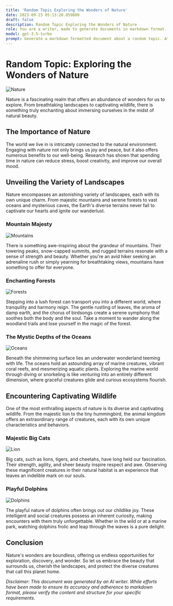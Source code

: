 ```yaml
---
title: 'Random Topic Exploring the Wonders of Nature'
date: 2023-09-23 05:13:20.859880
draft: false
description: Random Topic Exploring the Wonders of Nature
role: You are a writer, made to generate documents in markdown format. It is very important that all of the documents you generate are in valid markdown format.
model: gpt-3.5-turbo
prompt: Generate a markdown formatted document about a random topic. At the bottom, include a disclaimer explaining that the document was generated by you. The first line of the document should be the title. Make sure that the entire document is in proper markdown format, using a mix of various tags to make the document visually appealing.
---
```


# Random Topic: Exploring the Wonders of Nature

![Nature](https://www.example.com/nature_image.jpg)

Nature is a fascinating realm that offers an abundance of wonders for us to explore. From breathtaking landscapes to captivating wildlife, there is something truly enchanting about immersing ourselves in the midst of natural beauty.

## The Importance of Nature

The world we live in is intricately connected to the natural environment. Engaging with nature not only brings us joy and peace, but it also offers numerous benefits to our well-being. Research has shown that spending time in nature can reduce stress, boost creativity, and improve our overall mood.

## Unveiling the Variety of Landscapes

Nature encompasses an astonishing variety of landscapes, each with its own unique charm. From majestic mountains and serene forests to vast oceans and mysterious caves, the Earth's diverse terrains never fail to captivate our hearts and ignite our wanderlust.

### Mountain Majesty

![Mountains](https://www.example.com/mountains_image.jpg)

There is something awe-inspiring about the grandeur of mountains. Their towering peaks, snow-capped summits, and rugged terrains resonate with a sense of strength and beauty. Whether you're an avid hiker seeking an adrenaline rush or simply yearning for breathtaking views, mountains have something to offer for everyone.

### Enchanting Forests

![Forests](https://www.example.com/forests_image.jpg)

Stepping into a lush forest can transport you into a different world, where tranquility and harmony reign. The gentle rustling of leaves, the aroma of damp earth, and the chorus of birdsongs create a serene symphony that soothes both the body and the soul. Take a moment to wander along the woodland trails and lose yourself in the magic of the forest.

### The Mystic Depths of the Oceans

![Oceans](https://www.example.com/oceans_image.jpg)

Beneath the shimmering surface lies an underwater wonderland teeming with life. The oceans hold an astounding array of marine creatures, vibrant coral reefs, and mesmerizing aquatic plants. Exploring the marine world through diving or snorkeling is like venturing into an entirely different dimension, where graceful creatures glide and curious ecosystems flourish.

## Encountering Captivating Wildlife

One of the most enthralling aspects of nature is its diverse and captivating wildlife. From the majestic lion to the tiny hummingbird, the animal kingdom offers an extraordinary range of creatures, each with its own unique characteristics and behaviors.

### Majestic Big Cats

![Lion](https://www.example.com/lion_image.jpg)

Big cats, such as lions, tigers, and cheetahs, have long held our fascination. Their strength, agility, and sheer beauty inspire respect and awe. Observing these magnificent creatures in their natural habitat is an experience that leaves an indelible mark on our souls.

### Playful Dolphins

![Dolphins](https://www.example.com/dolphins_image.jpg)

The playful nature of dolphins often brings out our childlike joy. These intelligent and social creatures possess an inherent curiosity, making encounters with them truly unforgettable. Whether in the wild or at a marine park, watching dolphins frolic and leap through the waves is a pure delight.

## Conclusion

Nature's wonders are boundless, offering us endless opportunities for exploration, discovery, and wonder. So let us embrace the beauty that surrounds us, cherish the landscapes, and protect the diverse creatures that call this planet home.

*Disclaimer: This document was generated by an AI writer. While efforts have been made to ensure its accuracy and adherence to markdown format, please verify the content and structure for your specific requirements.*